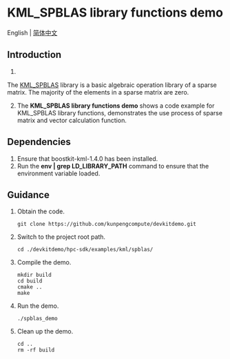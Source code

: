 # **KML_SPBLAS library functions demo**

English | [简体中文](README.md)

## Introduction

1.

The [KML_SPBLAS](https://www.hikunpeng.com/document/detail/en/kunpengaccel/math-lib/devg-kml/kunpengaccel_kml_16_0067.html)
library is a basic algebraic operation library of a sparse matrix. The majority of the elements in a sparse matrix are
zero.

2. The **KML_SPBLAS library functions demo** shows a code example for KML_SPBLAS library functions, demonstrates the use process of sparse matrix and vector calculation function.

## Dependencies

1. Ensure that boostkit-kml-1.4.0 has been installed.
2. Run the **env | grep LD_LIBRARY_PATH** command to ensure that the environment variable loaded.

## Guidance

1. Obtain the code.

   ```shell
   git clone https://github.com/kunpengcompute/devkitdemo.git
   ```

2. Switch to the project root path.

   ```shell
   cd ./devkitdemo/hpc-sdk/examples/kml/spblas/
   ```

3. Compile the demo.

   ```shell
   mkdir build
   cd build
   cmake ..
   make
   ```

4. Run the demo.

   ```shell
   ./spblas_demo
   ```

5. Clean up the demo.

   ```shell
   cd ..
   rm -rf build
   ```